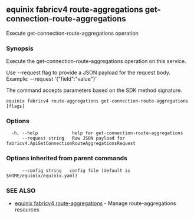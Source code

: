 ## equinix fabricv4 route-aggregations get-connection-route-aggregations

Execute get-connection-route-aggregations operation

### Synopsis

Execute the get-connection-route-aggregations operation on this service.

Use --request flag to provide a JSON payload for the request body.
Example: --request '{"field":"value"}'

The command accepts parameters based on the SDK method signature.

```
equinix fabricv4 route-aggregations get-connection-route-aggregations [flags]
```

### Options

```
  -h, --help             help for get-connection-route-aggregations
      --request string   Raw JSON payload for fabricv4.ApiGetConnectionRouteAggregationsRequest
```

### Options inherited from parent commands

```
      --config string   config file (default is $HOME/equinix/equinix.yaml)
```

### SEE ALSO

* [equinix fabricv4 route-aggregations](equinix_fabricv4_route-aggregations.md)	 - Manage route-aggregations resources

